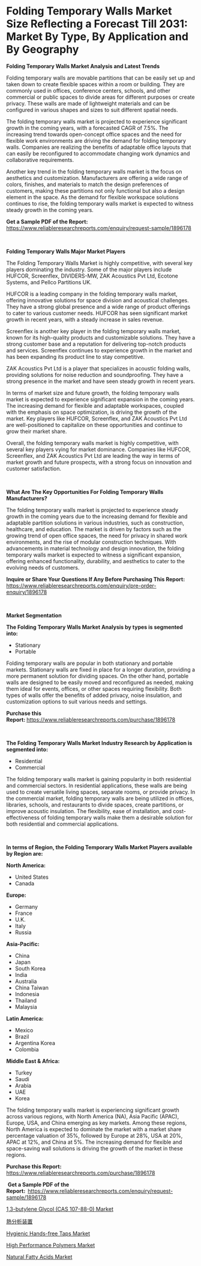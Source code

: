 <p><h1>Folding Temporary Walls Market Size Reflecting a Forecast Till 2031: Market By Type, By Application and By Geography</h1></p><p><strong>Folding Temporary Walls Market Analysis and Latest Trends</strong></p>
<p><p>Folding temporary walls are movable partitions that can be easily set up and taken down to create flexible spaces within a room or building. They are commonly used in offices, conference centers, schools, and other commercial or public spaces to divide areas for different purposes or create privacy. These walls are made of lightweight materials and can be configured in various shapes and sizes to suit different spatial needs.</p><p>The folding temporary walls market is projected to experience significant growth in the coming years, with a forecasted CAGR of 7.5%. The increasing trend towards open-concept office spaces and the need for flexible work environments are driving the demand for folding temporary walls. Companies are realizing the benefits of adaptable office layouts that can easily be reconfigured to accommodate changing work dynamics and collaborative requirements.</p><p>Another key trend in the folding temporary walls market is the focus on aesthetics and customization. Manufacturers are offering a wide range of colors, finishes, and materials to match the design preferences of customers, making these partitions not only functional but also a design element in the space. As the demand for flexible workspace solutions continues to rise, the folding temporary walls market is expected to witness steady growth in the coming years.</p></p>
<p><strong>Get a Sample PDF of the Report:&nbsp;</strong> <a href="https://www.reliableresearchreports.com/enquiry/request-sample/1896178">https://www.reliableresearchreports.com/enquiry/request-sample/1896178</a></p>
<p>&nbsp;</p>
<p><strong>Folding Temporary Walls Major Market Players</strong></p>
<p><p>The Folding Temporary Walls Market is highly competitive, with several key players dominating the industry. Some of the major players include HUFCOR, Screenflex, DIVIDERS-MW, ZAK Acoustics Pvt Ltd, Ecotone Systems, and Pellco Partitions UK.</p><p>HUFCOR is a leading company in the folding temporary walls market, offering innovative solutions for space division and acoustical challenges. They have a strong global presence and a wide range of product offerings to cater to various customer needs. HUFCOR has seen significant market growth in recent years, with a steady increase in sales revenue.</p><p>Screenflex is another key player in the folding temporary walls market, known for its high-quality products and customizable solutions. They have a strong customer base and a reputation for delivering top-notch products and services. Screenflex continues to experience growth in the market and has been expanding its product line to stay competitive.</p><p>ZAK Acoustics Pvt Ltd is a player that specializes in acoustic folding walls, providing solutions for noise reduction and soundproofing. They have a strong presence in the market and have seen steady growth in recent years.</p><p>In terms of market size and future growth, the folding temporary walls market is expected to experience significant expansion in the coming years. The increasing demand for flexible and adaptable workspaces, coupled with the emphasis on space optimization, is driving the growth of the market. Key players like HUFCOR, Screenflex, and ZAK Acoustics Pvt Ltd are well-positioned to capitalize on these opportunities and continue to grow their market share.</p><p>Overall, the folding temporary walls market is highly competitive, with several key players vying for market dominance. Companies like HUFCOR, Screenflex, and ZAK Acoustics Pvt Ltd are leading the way in terms of market growth and future prospects, with a strong focus on innovation and customer satisfaction.</p></p>
<p>&nbsp;</p>
<p><strong>What Are The Key Opportunities For Folding Temporary Walls Manufacturers?</strong></p>
<p><p>The folding temporary walls market is projected to experience steady growth in the coming years due to the increasing demand for flexible and adaptable partition solutions in various industries, such as construction, healthcare, and education. The market is driven by factors such as the growing trend of open office spaces, the need for privacy in shared work environments, and the rise of modular construction techniques. With advancements in material technology and design innovation, the folding temporary walls market is expected to witness a significant expansion, offering enhanced functionality, durability, and aesthetics to cater to the evolving needs of customers.</p></p>
<p><strong>Inquire or Share Your Questions If Any Before Purchasing This Report:</strong> <a href="https://www.reliableresearchreports.com/enquiry/pre-order-enquiry/1896178">https://www.reliableresearchreports.com/enquiry/pre-order-enquiry/1896178</a></p>
<p>&nbsp;</p>
<p><strong>Market Segmentation</strong></p>
<p><strong>The Folding Temporary Walls Market Analysis by types is segmented into:</strong></p>
<p><ul><li>Stationary</li><li>Portable</li></ul></p>
<p><p>Folding temporary walls are popular in both stationary and portable markets. Stationary walls are fixed in place for a longer duration, providing a more permanent solution for dividing spaces. On the other hand, portable walls are designed to be easily moved and reconfigured as needed, making them ideal for events, offices, or other spaces requiring flexibility. Both types of walls offer the benefits of added privacy, noise insulation, and customization options to suit various needs and settings.</p></p>
<p><strong>Purchase this Report:&nbsp;</strong><a href="https://www.reliableresearchreports.com/purchase/1896178">https://www.reliableresearchreports.com/purchase/1896178</a></p>
<p>&nbsp;</p>
<p><strong>The Folding Temporary Walls Market Industry Research by Application is segmented into:</strong></p>
<p><ul><li>Residential</li><li>Commercial</li></ul></p>
<p><p>The folding temporary walls market is gaining popularity in both residential and commercial sectors. In residential applications, these walls are being used to create versatile living spaces, separate rooms, or provide privacy. In the commercial market, folding temporary walls are being utilized in offices, libraries, schools, and restaurants to divide spaces, create partitions, or improve acoustic insulation. The flexibility, ease of installation, and cost-effectiveness of folding temporary walls make them a desirable solution for both residential and commercial applications.</p></p>
<p>&nbsp;</p>
<p><strong>In terms of Region, the Folding Temporary Walls Market Players available by Region are:</strong></p>
<p>
    <p> <strong> North America: </strong>
        <ul>
            <li>United States</li>
            <li>Canada</li>
        </ul>
        </p> 
    <p> <strong> Europe: </strong>
        <ul>
            <li>Germany</li>
            <li>France</li>
            <li>U.K.</li>
            <li>Italy</li>
            <li>Russia</li>
        </ul>
        </p> 
    <p> <strong> Asia-Pacific: </strong>
        <ul>
            <li>China</li>
            <li>Japan</li>
            <li>South Korea</li>
            <li>India</li>
            <li>Australia</li>
            <li>China Taiwan</li>
            <li>Indonesia</li>
            <li>Thailand</li>
            <li>Malaysia</li>
        </ul>
        </p> 
    <p> <strong> Latin America: </strong>
        <ul>
            <li>Mexico</li>
            <li>Brazil</li>
            <li>Argentina Korea</li>
            <li>Colombia</li>
        </ul>
        </p> 
    <p> <strong> Middle East & Africa: </strong>
        <ul>
            <li>Turkey</li>
            <li>Saudi</li>
            <li>Arabia</li>
            <li>UAE</li>
            <li>Korea</li>
        </ul>
    </p>
    </p>
<p><p>The folding temporary walls market is experiencing significant growth across various regions, with North America (NA), Asia Pacific (APAC), Europe, USA, and China emerging as key markets. Among these regions, North America is expected to dominate the market with a market share percentage valuation of 35%, followed by Europe at 28%, USA at 20%, APAC at 12%, and China at 5%. The increasing demand for flexible and space-saving wall solutions is driving the growth of the market in these regions.</p></p>
<p><strong>Purchase this Report: </strong><a href="https://www.reliableresearchreports.com/purchase/1896178">https://www.reliableresearchreports.com/purchase/1896178</a></p>
<p>&nbsp;<strong>Get a Sample PDF of the Report:&nbsp;&nbsp;</strong><a href="https://www.reliableresearchreports.com/enquiry/request-sample/1896178">https://www.reliableresearchreports.com/enquiry/request-sample/1896178</a></p>
<p><strong></strong></p>
<p><p><a href="https://automatic-knee-4c7.notion.site/Insights-into-1-3-butylene-Glycol-CAS-107-88-0-Market-Size-Analysing-Market-Share-Trends-and-Gr-3211fb88e1884283b0827cee324217e8">1,3-butylene Glycol (CAS 107-88-0) Market</a></p><p><a href="https://medium.com/@haskellrowe2023/%E7%86%B1%E5%88%86%E6%9E%90%E6%A9%9F%E5%99%A8%E5%B8%82%E5%A0%B4-%E3%82%BF%E3%82%A4%E3%83%97-%E3%82%A2%E3%83%97%E3%83%AA%E3%82%B1%E3%83%BC%E3%82%B7%E3%83%A7%E3%83%B3-%E5%9C%B0%E7%90%86%E3%81%AB%E3%82%88%E3%82%8B%E5%8C%85%E6%8B%AC%E7%9A%84%E8%A9%95%E4%BE%A1-c24e46e94007">熱分析装置</a></p><p><a href="https://github.com/dimitrishawkinswaynenp91rgz/Market-Research-Report-List-1/blob/main/hygienic-hands-free-taps-market.md">Hygienic Hands-free Taps Market</a></p><p><a href="https://view.publitas.com/reportprime-1/high-performance-polymers-market-size-focuses-on-market-dynamics-in-depth-analysis-and-future-projections-of-its-market-forecasted-for-period-from-2024-to-2031/">High Performance Polymers Market</a></p><p><a href="https://view.publitas.com/reportprime-1/natural-fatty-acids-market-research-report-reveals-the-latest-trends-and-opportunities-of-this-market-for-period-from-2024-2031/">Natural Fatty Acids Market</a></p></p>